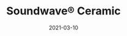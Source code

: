 ---
title: "Soundwave® Ceramic"
description: "In%20Thomas%20Sandell%u2019s%20new%20acoustic%20panel%20Soundwave%AE%20Ceramic%2C%20architecture%20and%20design%20comes%20together.%20With%20his%20exceptional%20knowledge%20of%20the%20details%20required%20to%20create%20a%20qualitative%20interior%2C%20Sandell%20has%20designed%20an%20acoustic%20panel%20that%20is%20more%20architecture%20than%20design%20and%20that%20is%20as%20pleasing%20for%20the%20eyes%20and%20ears%20as%20it%20is%20lean%20on%20the%20environment.%0A%0AThe%20inspiration%20for%20Ceramic%20are%20tiles%2C%20a%20product%20of%20many%20qualities%20even%20though%20the%20contribution%20to%20a%20good%20acoustic%20environment%20is%20not%20one%20of%20them.%20When%20Thomas%20Sandell%20now%20interprets%20the%20architectural%20qualities%20of%20ceramic%20tiles%20to%20design%2C%20it%20is%20with%20the%20help%20of%20recycled%20polyester%20fibre%2C%20an%20environmentally%20friendly%20material%20whose%20qualities%20Offecct%20has%20successfully%20developed%20during%20many%20years%20in%20its%20collection%20Soundwave%AE.%0A%0A%u201DWhen%20working%20on%20Ceramic%2C%20I%20have%20tried%20to%20think%20more%20like%20an%20architect%20than%20a%20designer%u201D%2C%20says%20Thomas%20Sandell%20who%20throughout%20his%20career%20has%20successfully%20managed%20to%20combine%20both%20professions.%20Instead%20of%20creating%20an%20acoustic%20panel%20that%20is%20expressive%2C%20which%20according%20to%20Sandell%20design%20often%20is%2C%20the%20ambition%20of%20Ceramic%20has%20been%20to%20develop%20a%20panel%20that%20can%20cover%20large%20surfaces%20%u2013%20much%20in%20the%20same%20way%20as%20ceramics%20are%20used%20in%20architecture.%0A%0A%u201DI%20asked%20myself%3A%20%u2019what%20does%20an%20architect%20imagine%20an%20acoustic%20panel%20to%20look%20like%20and%20what%20functions%20should%20it%20inhabit%3F%u2019%u201D%20Thomas%20Sandell%20found%20the%20answer%20to%20the%20question%20as%20well%20as%20inspiration%20for%20Ceramic%20in%20one%20of%20his%20most%20recent%20architectural%20projects%20%u2013%20a%20private%20house%20in%20the%20Stockholm%20Archipelago%20where%20ceramic%20tiles%20from%20a%20revered%20Dutch%20ceramics%20factory%20was%20used.%0A%0A%u201DSoundwave%AE%20Ceramic%20is%20an%20acoustic%20panel%20with%20two%20features%u201D%2C%20says%20Anders%20Englund%2C%20design%20manager%20at%20Offecct.%20%u201DWe%20wanted%20an%20acoustic%20panel%20with%20which%20an%20entire%20wall%20structure%20without%20any%20visible%20joints%20can%20be%20created%2C%20even%20though%20the%20geometry%20of%20each%20unit%20is%20a%20square.%u201D%0A%0AWith%20the%20acoustic%20panel%20Ceramic%20the%20long%20and%20successful%20collaboration%20between%20Offecct%20and%20Thomas%20Sandell%2C%20that%20resulted%20in%20the%20King%20chair%2C%20which%20was%20released%20in%202008%2C%20continues.%0A%0A"
image_primary: "img/SOUNDWAVE-CERAMIC-Acoustic-panels-Thomas-Sandell-offecct-59009-91-11983-scaled-scaled-scaled-scaled-scaled-scaled-scaled-scaled-scaled-scaled-scaled-scaled-scaled-scaled-scaled-scaled-scaled-scaled-scaled-scaled-scaled-scaled-scaled-scaled-scaled.jpg"
image_secondary: "img/SOUNDWAVE-SATELLITE-GREEN-PADS-Thomas-Sandell-Richard-Hutten-Luca-Nichetto-offecct-12159.jpg"
href: "https://www.offecct.com/product/soundwave-ceramic-acoustic-panel/"
tags: 
  - "Offecct"
  - "Acoustic Panels"
designer: "Thomas Sandell"
category: "Acoustic Panels"
subtitle: ""
manufacturer: "Offecct"
slug: "/manufacturers/offecct/acoustic-panels/thomas-sandell-soundwave-ceramic"
date: "2021-03-10"
---